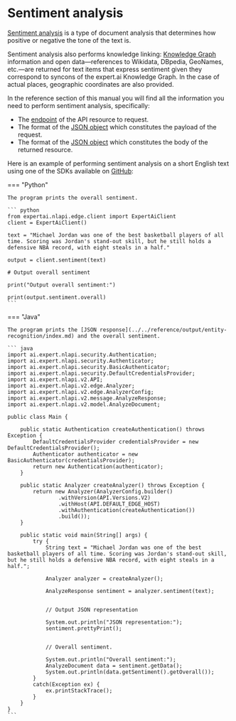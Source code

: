 # Sentiment analysis

<a href="https://en.wikipedia.org/wiki/Sentiment_analysis" target="_blank">Sentiment analysis</a> is a type of document analysis that determines how positive or negative the tone of the text is.

Sentiment analysis also performs knowledge linking: [Knowledge Graph](../knowledgegraph/index.md) information and open data&mdash;references to Wikidata, DBpedia, GeoNames, etc.&mdash;are returned for text items that express sentiment given they correspond to syncons of the expert.ai Knowledge Graph. In the case of actual places, geographic coordinates are also provided.

In the reference section of this manual you will find all the information you need to perform sentiment analysis, specifically:

- The [endpoint](../../reference/endpoints/index.md) of the API resource to request.
- The format of the [JSON object](../../reference/request/sentiment-analysis/index.md) which constitutes the payload of the request.
- The format of the [JSON object](../../reference/output/sentiment-analysis/index.md) which constitutes the body of the returned resource.

Here is an example of performing sentiment analysis on a short English text using one of the SDKs available on <a href="https://github.com/therealexpertai/" target="_blank">GitHub</a>:

=== "Python"
    
    The program prints the overall sentiment.

    ``` python
    from expertai.nlapi.edge.client import ExpertAiClient
    client = ExpertAiClient()

    text = "Michael Jordan was one of the best basketball players of all time. Scoring was Jordan's stand-out skill, but he still holds a defensive NBA record, with eight steals in a half." 

    output = client.sentiment(text)

    # Output overall sentiment

    print("Output overall sentiment:")

    print(output.sentiment.overall)
    ```

=== "Java"
    
    The program prints the [JSON response](../../reference/output/entity-recognition/index.md) and the overall sentiment.
    
    ``` java
    import ai.expert.nlapi.security.Authentication;
    import ai.expert.nlapi.security.Authenticator;
    import ai.expert.nlapi.security.BasicAuthenticator;
    import ai.expert.nlapi.security.DefaultCredentialsProvider;
    import ai.expert.nlapi.v2.API;
    import ai.expert.nlapi.v2.edge.Analyzer;
    import ai.expert.nlapi.v2.edge.AnalyzerConfig;
    import ai.expert.nlapi.v2.message.AnalyzeResponse;
    import ai.expert.nlapi.v2.model.AnalyzeDocument;

    public class Main {

        public static Authentication createAuthentication() throws Exception {
            DefaultCredentialsProvider credentialsProvider = new DefaultCredentialsProvider();
            Authenticator authenticator = new BasicAuthenticator(credentialsProvider);
            return new Authentication(authenticator);
        }

        public static Analyzer createAnalyzer() throws Exception {
            return new Analyzer(AnalyzerConfig.builder()
                    .withVersion(API.Versions.V2)
					.withHost(API.DEFAULT_EDGE_HOST)
                    .withAuthentication(createAuthentication())
                    .build());
        }

        public static void main(String[] args) {
            try {
                String text = "Michael Jordan was one of the best basketball players of all time. Scoring was Jordan's stand-out skill, but he still holds a defensive NBA record, with eight steals in a half.";

                Analyzer analyzer = createAnalyzer();

                AnalyzeResponse sentiment = analyzer.sentiment(text);


                // Output JSON representation

                System.out.println("JSON representation:");
                sentiment.prettyPrint();


                // Overall sentiment.

                System.out.println("Overall sentiment:");
                AnalyzeDocument data = sentiment.getData();
                System.out.println(data.getSentiment().getOverall());
            }
            catch(Exception ex) {
                ex.printStackTrace();
            }
        }
    }
    ```

